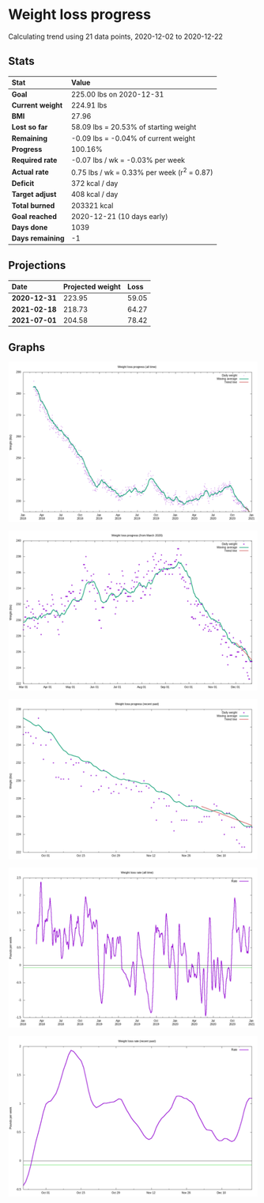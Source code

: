 # Weight loss progress

Calculating trend using 21 data points, 2020-12-02 to 2020-12-22

## Stats

Stat|Value
:-|:-
**Goal**|225.00 lbs on 2020-12-31
**Current weight**|224.91 lbs
**BMI**|27.96
**Lost so far**|58.09 lbs = 20.53% of starting weight
**Remaining**|-0.09 lbs = -0.04% of current  weight
**Progress**|100.16%
**Required rate**|-0.07 lbs / wk = -0.03% per week
**Actual rate**|0.75 lbs / wk = 0.33% per week  (r<sup>2</sup> = 0.87)
**Deficit**|372 kcal / day
**Target adjust**|408 kcal / day
**Total burned**|203321 kcal
**Goal reached**|2020-12-21 (10 days early)
**Days done**|1039
**Days remaining**|-1

## Projections

Date|Projected weight|Loss
:-|:-|:-
**2020-12-31**|223.95|59.05
**2021-02-18**|218.73|64.27
**2021-07-01**|204.58|78.42

## Graphs

![](weight-graph-alltime.png)

![](weight-graph-covid.png)

![](weight-graph-recent.png)

![](rate-graph-alltime.png)

![](rate-graph-recent.png)
